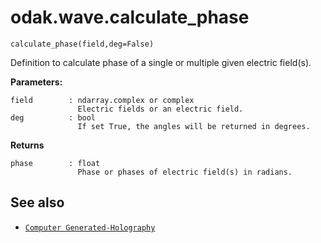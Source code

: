 # odak.wave.calculate_phase

`calculate_phase(field,deg=False)`

Definition to calculate phase of a single or multiple given electric field(s).
 
**Parameters:**

    field        : ndarray.complex or complex
                   Electric fields or an electric field.
    deg          : bool
                   If set True, the angles will be returned in degrees.
                       
**Returns**

    phase        : float
                   Phase or phases of electric field(s) in radians.

## See also

* [`Computer Generated-Holography`](../../cgh.md)
